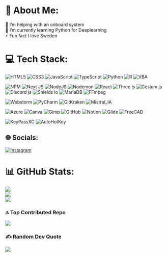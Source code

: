 # 💫 About Me:
🤝 I’m helping with an onboard system<br>🌱 I’m currently learning Python for Deeplearning<br>⚡ Fun fact I love Sweden

# 💻 Tech Stack:
![HTML5](https://img.shields.io/badge/html5-%23E34F26.svg?style=for-the-badge&logo=html5&logoColor=white) ![CSS3](https://img.shields.io/badge/css3-%231572B6.svg?style=for-the-badge&logo=css&logoColor=white) ![JavaScript](https://img.shields.io/badge/javascript-%23323330.svg?style=for-the-badge&logo=javascript&logoColor=%23F7DF1E) ![TypeScript](https://img.shields.io/badge/typescript-%23007ACC.svg?style=for-the-badge&logo=typescript&logoColor=white) ![Python](https://img.shields.io/badge/python-3670A0?style=for-the-badge&logo=python&logoColor=ffdd54) ![R](https://img.shields.io/badge/r-%23276DC3.svg?style=for-the-badge&logo=r&logoColor=white) ![VBA](https://img.shields.io/badge/vba-%23007ACC.svg?style=for-the-badge&logoColor=white)

![NPM](https://img.shields.io/badge/NPM-%23CB3837.svg?style=for-the-badge&logo=npm&logoColor=white) ![Next JS](https://img.shields.io/badge/Next-black?style=for-the-badge&logo=next.js&logoColor=white) ![NodeJS](https://img.shields.io/badge/node.js-6DA55F?style=for-the-badge&logo=node.js&logoColor=white) ![Nodemon](https://img.shields.io/badge/NODEMON-%23323330.svg?style=for-the-badge&logo=nodemon&logoColor=%BBDEAD) ![React](https://img.shields.io/badge/react-%2320232a.svg?style=for-the-badge&logo=react&logoColor=%2361DAFB) ![Three js](https://img.shields.io/badge/three.js-black?style=for-the-badge&logo=three.js&logoColor=white) ![Cesium js](https://img.shields.io/badge/cesium.js-0f626a?style=for-the-badge&logo=cesium&logoColor=white) ![Discord js](https://img.shields.io/badge/discord.js-5865F2?style=for-the-badge&logo=discorddotjs&logoColor=white) ![Shields io](https://img.shields.io/badge/shields.io-4cb79f?style=for-the-badge&logo=shieldsdotio&logoColor=white) ![MariaDB](https://img.shields.io/badge/MariaDB-003545?style=for-the-badge&logo=mariadb&logoColor=white) ![FFmpeg](https://shields.io/badge/FFmpeg-%23171717.svg?logo=ffmpeg&style=for-the-badge&labelColor=171717&logoColor=5cb85c)

![Webstorm](https://img.shields.io/badge/webstorm-black?style=for-the-badge&logo=webstorm&logoColor=white) ![PyCharm](https://img.shields.io/badge/pycharm-black?style=for-the-badge&logo=pycharm&logoColor=white) ![GitKraken](https://img.shields.io/badge/gitkraken-179287?style=for-the-badge&logo=gitkraken&logoColor=white) ![Mistral_IA](https://img.shields.io/badge/mistral_ia-FA520F?style=for-the-badge&logo=mistralai&logoColor=white) 

![Azure](https://img.shields.io/badge/azure-%230072C6.svg?style=for-the-badge&logo=microsoftazure&logoColor=white)  ![Canva](https://img.shields.io/badge/Canva-%2300C4CC.svg?style=for-the-badge&logo=Canva&logoColor=white) ![Gimp](https://img.shields.io/badge/Gimp-657D8B?style=for-the-badge&logo=gimp&logoColor=FFFFFF) ![GitHub](https://img.shields.io/badge/github-%23121011.svg?style=for-the-badge&logo=github&logoColor=white) ![Notion](https://img.shields.io/badge/Notion-%23000000.svg?style=for-the-badge&logo=notion&logoColor=white) ![Glide](https://img.shields.io/badge/glide-black?style=for-the-badge&logo=glide&logoColor=white) ![FreeCAD](https://img.shields.io/badge/freecad-418FDE?style=for-the-badge&logo=freecad&logoColor=white) 

![KeyPassXC](https://img.shields.io/badge/keepassxc-6CAC4D?style=for-the-badge&logo=keepassxc&logoColor=white) ![AutoHotKey](https://img.shields.io/badge/autohotkey-448E3A?style=for-the-badge&logo=autohotkey&logoColor=white)

## 🌐 Socials:
[![Instagram](https://img.shields.io/badge/Instagram-%23E4405F.svg?style=for-the-badge&logo=Instagram&logoColor=white)](https://instagram.com/https://www.instagram.com/iamarthurhenri/) 

# 📊 GitHub Stats:
![](https://github-readme-stats.vercel.app/api?username=Subcher&theme=dark&hide_border=false&include_all_commits=true&count_private=true)<br/>
![](https://nirzak-streak-stats.vercel.app/?user=Subcher&theme=dark&hide_border=false)<br/>
![](https://github-readme-stats.vercel.app/api/top-langs/?username=Subcher&theme=dark&hide_border=false&include_all_commits=true&count_private=true&layout=compact)

### 🔝 Top Contributed Repo
![](https://github-contributor-stats.vercel.app/api?username=Subcher&limit=5&theme=dark&combine_all_yearly_contributions=true)

### ✍️ Random Dev Quote
![](https://quotes-github-readme.vercel.app/api?type=horizontal&theme=gruvbox)

<!-- Proudly created with GPRM ( https://gprm.itsvg.in ) -->
